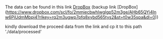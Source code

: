 The data can be found in this link [DropBox](https://www.dropbox.com/sh/nv1pvp31ox8ec06/AADgvaYH1dBKRQo3dx72hedFa?dl=0) (backup link [DropBox] (https://www.dropbox.com/scl/fo/2mmjecbwhlwglgp52m3ge/AHb65QYi4lnw6PiUdmMbpj4?rlkey=rq2m3ugwp7pfq8xybd565tys2&st=t0w35spa&dl=0))

kindly download the proceed data from the link and cp it to this path './data/processed'
